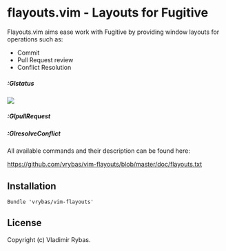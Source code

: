 # flayouts.vim - Layouts for Fugitive

Flayouts.vim aims ease work with Fugitive by providing window layouts
for operations such as:

  * Commit
  * Pull Request review
  * Conflict Resolution

##### :Glstatus

![](https://github-camo.global.ssl.fastly.net/a245b1db50583c6ae58139fa8bc1cffb65b2efcc/687474703a2f2f662e636c2e6c792f6974656d732f32683359337432423175326a32333343336731662f53637265656e25323053686f74253230323031342d30332d3037253230617425323031312e31372e3335253230414d2e706e67)

##### :GlpullRequest

##### :GlresolveConflict

All available commands and their description can be found here:

https://github.com/vrybas/vim-flayouts/blob/master/doc/flayouts.txt

## Installation

```vimrc
Bundle 'vrybas/vim-flayouts'
```

## License

Copyright (c) Vladimir Rybas.
